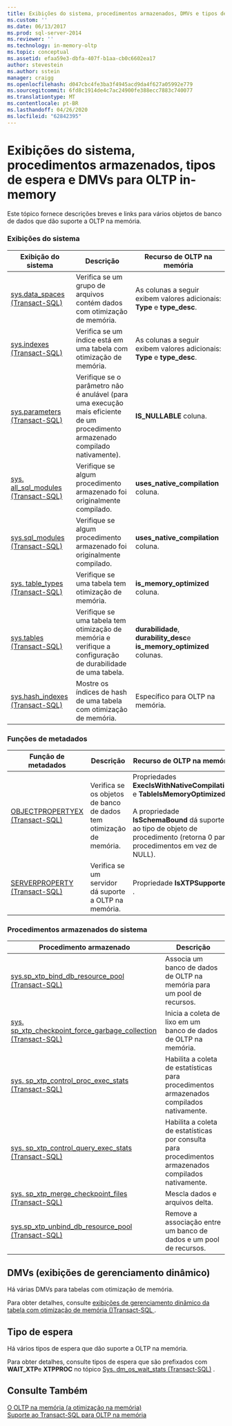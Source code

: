 ```yaml
---
title: Exibições do sistema, procedimentos armazenados, DMVs e tipos de espera para OLTP na memória | Microsoft Docs
ms.custom: ''
ms.date: 06/13/2017
ms.prod: sql-server-2014
ms.reviewer: ''
ms.technology: in-memory-oltp
ms.topic: conceptual
ms.assetid: efaa59e3-dbfa-407f-b1aa-cb0c6602ea17
author: stevestein
ms.author: sstein
manager: craigg
ms.openlocfilehash: d047cbc4fe3ba3f4945acd9da4f627a05992e779
ms.sourcegitcommit: 6fd8c1914de4c7ac24900fe388ecc7883c740077
ms.translationtype: MT
ms.contentlocale: pt-BR
ms.lasthandoff: 04/26/2020
ms.locfileid: "62842395"
---
```

# <a name="system-views-stored-procedures-dmvs-and-wait-types-for-in-memory-oltp"></a>Exibições do sistema, procedimentos armazenados, tipos de espera e DMVs para OLTP in-memory
  Este tópico fornece descrições breves e links para vários objetos de banco de dados que dão suporte a OLTP na memória.  
  
### <a name="system-views"></a>Exibições do sistema  
  
|Exibição do sistema|Descrição|Recurso de OLTP na memória|  
|-----------------|-----------------|-----------------------------|  
|[sys.data_spaces &#40;Transact-SQL&#41;](/sql/relational-databases/system-catalog-views/sys-data-spaces-transact-sql)|Verifica se um grupo de arquivos contém dados com otimização de memória.|As colunas a seguir exibem valores adicionais: **Type** e **type_desc**.|  
|[sys.indexes &#40;Transact-SQL&#41;](/sql/relational-databases/system-catalog-views/sys-indexes-transact-sql)|Verifica se um índice está em uma tabela com otimização de memória.|As colunas a seguir exibem valores adicionais: **Type** e **type_desc**.|  
|[sys.parameters &#40;Transact-SQL&#41;](/sql/relational-databases/system-catalog-views/sys-parameters-transact-sql)|Verifique se o parâmetro não é anulável (para uma execução mais eficiente de um procedimento armazenado compilado nativamente).|**IS_NULLABLE** coluna.|  
|[sys. all_sql_modules &#40;Transact-SQL&#41;](/sql/relational-databases/system-catalog-views/sys-all-sql-modules-transact-sql)|Verifique se algum procedimento armazenado foi originalmente compilado.|**uses_native_compilation** coluna.|  
|[sys.sql_modules &#40;Transact-SQL&#41;](/sql/relational-databases/system-catalog-views/sys-sql-modules-transact-sql)|Verifique se algum procedimento armazenado foi originalmente compilado.|**uses_native_compilation** coluna.|  
|[sys. table_types &#40;Transact-SQL&#41;](/sql/relational-databases/system-catalog-views/sys-table-types-transact-sql)|Verifique se uma tabela tem otimização de memória.|**is_memory_optimized** coluna.|  
|[sys.tables &#40;Transact-SQL&#41;](/sql/relational-databases/system-catalog-views/sys-tables-transact-sql)|Verifique se uma tabela tem otimização de memória e verifique a configuração de durabilidade de uma tabela.|**durabilidade**, **durability_desc**e **is_memory_optimized** colunas.|  
|[sys.hash_indexes &#40;Transact-SQL&#41;](/sql/relational-databases/system-catalog-views/sys-hash-indexes-transact-sql)|Mostre os índices de hash de uma tabela com otimização de memória.|Específico para OLTP na memória.|  
  
### <a name="metadata-functions"></a>Funções de metadados  
  
|Função de metadados|Descrição|Recurso de OLTP na memória|  
|-----------------------|-----------------|-----------------------------|  
|[OBJECTPROPERTYEX &#40;Transact-SQL&#41;](/sql/t-sql/functions/objectproperty-transact-sql)|Verifica se os objetos de banco de dados tem otimização de memória.|Propriedades **ExecIsWithNativeCompilation** e **TableIsMemoryOptimized** .<br /><br /> A propriedade **IsSchemaBound** dá suporte ao tipo de objeto de procedimento (retorna 0 para procedimentos em vez de NULL).|  
|[SERVERPROPERTY &#40;Transact-SQL&#41;](/sql/t-sql/functions/serverproperty-transact-sql)|Verifica se um servidor dá suporte a OLTP na memória.|Propriedade **IsXTPSupported** .|  
  
### <a name="system-stored-procedures"></a>Procedimentos armazenados do sistema  
  
|Procedimento armazenado|Descrição|  
|----------------------|-----------------|  
|[sys.sp_xtp_bind_db_resource_pool &#40;Transact-SQL&#41;](/sql/relational-databases/system-stored-procedures/sys-sp-xtp-bind-db-resource-pool-transact-sql)|Associa um banco de dados de OLTP na memória para um pool de recursos.|  
|[sys. sp_xtp_checkpoint_force_garbage_collection &#40;Transact-SQL&#41;](/sql/relational-databases/system-stored-procedures/sys-sp-xtp-checkpoint-force-garbage-collection-transact-sql)|Inicia a coleta de lixo em um banco de dados de OLTP na memória.|  
|[sys. sp_xtp_control_proc_exec_stats &#40;Transact-SQL&#41;](/sql/relational-databases/system-stored-procedures/sys-sp-xtp-control-proc-exec-stats-transact-sql)|Habilita a coleta de estatísticas para procedimentos armazenados compilados nativamente.|  
|[sys. sp_xtp_control_query_exec_stats &#40;Transact-SQL&#41;](/sql/relational-databases/system-stored-procedures/sys-sp-xtp-control-query-exec-stats-transact-sql)|Habilita a coleta de estatísticas por consulta para procedimentos armazenados compilados nativamente.|  
|[sys. sp_xtp_merge_checkpoint_files &#40;Transact-SQL&#41;](/sql/relational-databases/system-stored-procedures/sys-sp-xtp-merge-checkpoint-files-transact-sql)|Mescla dados e arquivos delta.|  
|[sys.sp_xtp_unbind_db_resource_pool &#40;Transact-SQL&#41;](/sql/relational-databases/system-stored-procedures/sys-sp-xtp-unbind-db-resource-pool-transact-sql)|Remove a associação entre um banco de dados e um pool de recursos.|  
  
## <a name="dynamic-management-views-dmvs"></a>DMVs (exibições de gerenciamento dinâmico)  
 Há várias DMVs para tabelas com otimização de memória.  
  
 Para obter detalhes, consulte [exibições de gerenciamento dinâmico da tabela com otimização de memória &#40;&#41;Transact-SQL ](/sql/relational-databases/system-dynamic-management-views/memory-optimized-table-dynamic-management-views-transact-sql).  
  
## <a name="wait-types"></a>Tipo de espera  
 Há vários tipos de espera que dão suporte a OLTP na memória.  
  
 Para obter detalhes, consulte tipos de espera que são prefixados com **WAIT_XTP**e **XTPPROC** no tópico [Sys. dm_os_wait_stats &#40;Transact-SQL&#41;](/sql/relational-databases/system-dynamic-management-views/sys-dm-os-wait-stats-transact-sql) .  
  
## <a name="see-also"></a>Consulte Também  
 [O OLTP na memória &#40;a otimização na memória&#41;](../relational-databases/in-memory-oltp/in-memory-oltp-in-memory-optimization.md)   
 [Suporte ao Transact-SQL para OLTP na memória](../relational-databases/in-memory-oltp/transact-sql-support-for-in-memory-oltp.md)  
  
  
